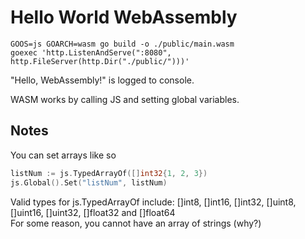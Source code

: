 # Hello World WebAssembly

```
GOOS=js GOARCH=wasm go build -o ./public/main.wasm
goexec 'http.ListenAndServe(":8080", http.FileServer(http.Dir("./public/")))'
```

"Hello, WebAssembly!" is logged to console.

WASM works by calling JS and setting global variables.

## Notes

You can set arrays like so

```go
listNum := js.TypedArrayOf([]int32{1, 2, 3})
js.Global().Set("listNum", listNum)
```

Valid types for js.TypedArrayOf include: []int8, []int16, []int32, []uint8, []uint16, []uint32, []float32 and []float64  
For some reason, you cannot have an array of strings (why?)

